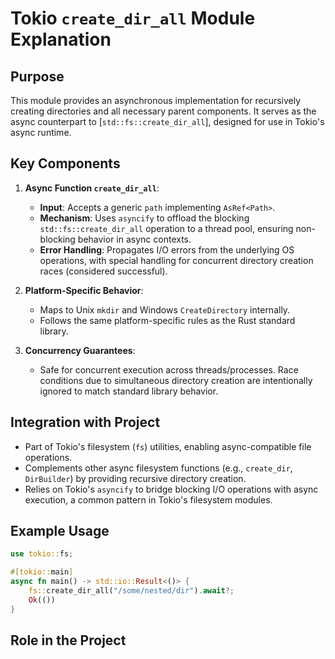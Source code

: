 # Tokio `create_dir_all` Module Explanation

## Purpose
This module provides an asynchronous implementation for recursively creating directories and all necessary parent components. It serves as the async counterpart to [`std::fs::create_dir_all`], designed for use in Tokio's async runtime.

## Key Components
1. **Async Function `create_dir_all`**:
   - **Input**: Accepts a generic `path` implementing `AsRef<Path>`.
   - **Mechanism**: Uses `asyncify` to offload the blocking `std::fs::create_dir_all` operation to a thread pool, ensuring non-blocking behavior in async contexts.
   - **Error Handling**: Propagates I/O errors from the underlying OS operations, with special handling for concurrent directory creation races (considered successful).

2. **Platform-Specific Behavior**:
   - Maps to Unix `mkdir` and Windows `CreateDirectory` internally.
   - Follows the same platform-specific rules as the Rust standard library.

3. **Concurrency Guarantees**:
   - Safe for concurrent execution across threads/processes. Race conditions due to simultaneous directory creation are intentionally ignored to match standard library behavior.

## Integration with Project
- Part of Tokio's filesystem (`fs`) utilities, enabling async-compatible file operations.
- Complements other async filesystem functions (e.g., `create_dir`, `DirBuilder`) by providing recursive directory creation.
- Relies on Tokio's `asyncify` to bridge blocking I/O operations with async execution, a common pattern in Tokio's filesystem modules.

## Example Usage
```rust
use tokio::fs;

#[tokio::main]
async fn main() -> std::io::Result<()> {
    fs::create_dir_all("/some/nested/dir").await?;
    Ok(())
}
```

## Role in the Project